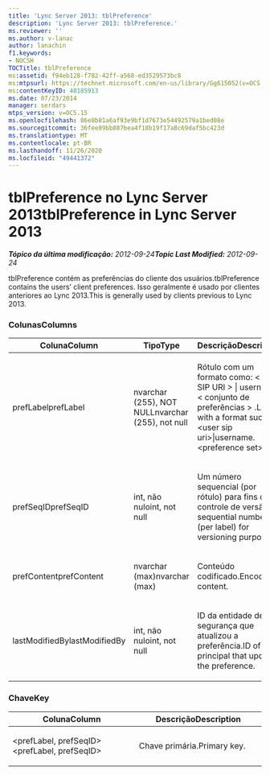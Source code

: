 ```yaml
---
title: 'Lync Server 2013: tblPreference'
description: 'Lync Server 2013: tblPreference.'
ms.reviewer: ''
ms.author: v-lanac
author: lanachin
f1.keywords:
- NOCSH
TOCTitle: tblPreference
ms:assetid: f94eb128-f782-42ff-a568-ed3529573bc8
ms:mtpsurl: https://technet.microsoft.com/en-us/library/Gg615052(v=OCS.15)
ms:contentKeyID: 48185913
ms.date: 07/23/2014
manager: serdars
mtps_version: v=OCS.15
ms.openlocfilehash: 86e8b81a6af93e9bf1d7673e54492579a1bed08e
ms.sourcegitcommit: 36fee89bb887bea4f18b19f17a8c69daf5bc423d
ms.translationtype: MT
ms.contentlocale: pt-BR
ms.lasthandoff: 11/26/2020
ms.locfileid: "49441372"
---
```

# <a name="tblpreference-in-lync-server-2013"></a><span data-ttu-id="9b758-103">tblPreference no Lync Server 2013</span><span class="sxs-lookup"><span data-stu-id="9b758-103">tblPreference in Lync Server 2013</span></span>

<div data-xmlns="http://www.w3.org/1999/xhtml">

<div class="topic" data-xmlns="http://www.w3.org/1999/xhtml" data-msxsl="urn:schemas-microsoft-com:xslt" data-cs="https://msdn.microsoft.com/">

<div data-asp="https://msdn2.microsoft.com/asp">



</div>

<div id="mainSection">

<div id="mainBody"><span data-ttu-id="9b758-104">

<span> </span></span><span class="sxs-lookup"><span data-stu-id="9b758-104">

<span> </span></span></span>

<span data-ttu-id="9b758-105">_**Tópico da última modificação:** 2012-09-24_</span><span class="sxs-lookup"><span data-stu-id="9b758-105">_**Topic Last Modified:** 2012-09-24_</span></span>

<span data-ttu-id="9b758-106">tblPreference contém as preferências do cliente dos usuários.</span><span class="sxs-lookup"><span data-stu-id="9b758-106">tblPreference contains the users’ client preferences.</span></span> <span data-ttu-id="9b758-107">Isso geralmente é usado por clientes anteriores ao Lync 2013.</span><span class="sxs-lookup"><span data-stu-id="9b758-107">This is generally used by clients previous to Lync 2013.</span></span>

### <a name="columns"></a><span data-ttu-id="9b758-108">Colunas</span><span class="sxs-lookup"><span data-stu-id="9b758-108">Columns</span></span>

<table>
<colgroup>
<col style="width: 33%" />
<col style="width: 33%" />
<col style="width: 33%" />
</colgroup>
<thead>
<tr class="header">
<th><span data-ttu-id="9b758-109">Coluna</span><span class="sxs-lookup"><span data-stu-id="9b758-109">Column</span></span></th>
<th><span data-ttu-id="9b758-110">Tipo</span><span class="sxs-lookup"><span data-stu-id="9b758-110">Type</span></span></th>
<th><span data-ttu-id="9b758-111">Descrição</span><span class="sxs-lookup"><span data-stu-id="9b758-111">Description</span></span></th>
</tr>
</thead>
<tbody>
<tr class="odd">
<td><p><span data-ttu-id="9b758-112">prefLabel</span><span class="sxs-lookup"><span data-stu-id="9b758-112">prefLabel</span></span></p></td>
<td><p><span data-ttu-id="9b758-113">nvarchar (255), NOT NULL</span><span class="sxs-lookup"><span data-stu-id="9b758-113">nvarchar (255), not null</span></span></p></td>
<td><p><span data-ttu-id="9b758-114">Rótulo com um formato como: &lt; User SIP URI &gt; | username. &lt; conjunto de preferências &gt; .</span><span class="sxs-lookup"><span data-stu-id="9b758-114">Label with a format such as: &lt;user sip uri&gt;|username.&lt;preference set&gt;.</span></span></p></td>
</tr>
<tr class="even">
<td><p><span data-ttu-id="9b758-115">prefSeqID</span><span class="sxs-lookup"><span data-stu-id="9b758-115">prefSeqID</span></span></p></td>
<td><p><span data-ttu-id="9b758-116">int, não nulo</span><span class="sxs-lookup"><span data-stu-id="9b758-116">int, not null</span></span></p></td>
<td><p><span data-ttu-id="9b758-117">Um número sequencial (por rótulo) para fins de controle de versão.</span><span class="sxs-lookup"><span data-stu-id="9b758-117">A sequential number (per label) for versioning purposes.</span></span></p></td>
</tr>
<tr class="odd">
<td><p><span data-ttu-id="9b758-118">prefContent</span><span class="sxs-lookup"><span data-stu-id="9b758-118">prefContent</span></span></p></td>
<td><p><span data-ttu-id="9b758-119">nvarchar (max)</span><span class="sxs-lookup"><span data-stu-id="9b758-119">nvarchar (max)</span></span></p></td>
<td><p><span data-ttu-id="9b758-120">Conteúdo codificado.</span><span class="sxs-lookup"><span data-stu-id="9b758-120">Encoded content.</span></span></p></td>
</tr>
<tr class="even">
<td><p><span data-ttu-id="9b758-121">lastModifiedBy</span><span class="sxs-lookup"><span data-stu-id="9b758-121">lastModifiedBy</span></span></p></td>
<td><p><span data-ttu-id="9b758-122">int, não nulo</span><span class="sxs-lookup"><span data-stu-id="9b758-122">int, not null</span></span></p></td>
<td><p><span data-ttu-id="9b758-123">ID da entidade de segurança que atualizou a preferência.</span><span class="sxs-lookup"><span data-stu-id="9b758-123">ID of the principal that updated the preference.</span></span></p></td>
</tr>
</tbody>
</table>


### <a name="key"></a><span data-ttu-id="9b758-124">Chave</span><span class="sxs-lookup"><span data-stu-id="9b758-124">Key</span></span>

<table>
<colgroup>
<col style="width: 50%" />
<col style="width: 50%" />
</colgroup>
<thead>
<tr class="header">
<th><span data-ttu-id="9b758-125">Coluna</span><span class="sxs-lookup"><span data-stu-id="9b758-125">Column</span></span></th>
<th><span data-ttu-id="9b758-126">Descrição</span><span class="sxs-lookup"><span data-stu-id="9b758-126">Description</span></span></th>
</tr>
</thead>
<tbody>
<tr class="odd">
<td><p><span data-ttu-id="9b758-127">&lt;prefLabel, prefSeqID&gt;</span><span class="sxs-lookup"><span data-stu-id="9b758-127">&lt;prefLabel, prefSeqID&gt;</span></span></p></td>
<td><p><span data-ttu-id="9b758-128">Chave primária.</span><span class="sxs-lookup"><span data-stu-id="9b758-128">Primary key.</span></span></p></td>
</tr>
</tbody>
</table><span data-ttu-id="9b758-129">


</div>

<span> </span>

</div>

</div>

</span><span class="sxs-lookup"><span data-stu-id="9b758-129">


</div>

<span> </span>

</div>

</div>

</span></span></div>

